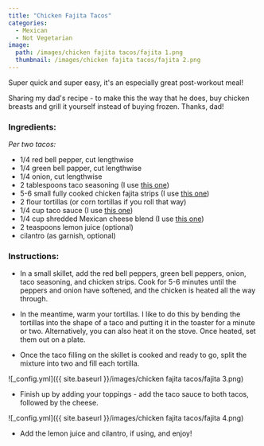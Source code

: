 ```yaml
---
title: "Chicken Fajita Tacos"
categories:
  - Mexican
  - Not Vegetarian
image:
  path: /images/chicken fajita tacos/fajita 1.png
  thumbnail: /images/chicken fajita tacos/fajita 2.png
---
```



Super quick and super easy, it's an especially great post-workout meal!

Sharing my dad's recipe - to make this the way that he does, buy chicken breasts and grill it yourself instead of buying frozen. Thanks, dad!

### Ingredients:

_Per two tacos:_

* 1/4 red bell pepper, cut lengthwise
* 1/4 green bell papper, cut lengthwise
* 1/4 onion, cut lengthwise
* 2 tablespoons taco seasoning (I use [this one](https://www.kroger.com/p/kroger-original-taco-seasoning/0001111071503))
* 5-6 small fully cooked chicken fajita strips (I use [this one](https://www.kroger.com/p/tyson-grilled-ready-fully-cooked-fajita-chicken-strips/0002370001628))
* 2 flour tortillas (or corn tortillas if you roll that way)
* 1/4 cup taco sauce (I use [this one](https://www.kroger.com/p/ortega-thick-smooth-mild-taco-sauce/0003900000890))
* 1/4 cup shredded Mexican cheese blend (I use [this one](https://www.kroger.com/p/old-el-paso-mexico-style-4-cheese-blend-shredded-cheese/0007592530693))
* 2 teaspoons lemon juice (optional)
* cilantro (as garnish, optional)



### Instructions:

* In a small skillet, add the red bell peppers, green bell peppers, onion, taco seasoning, and chicken strips. Cook for 5-6 minutes until the peppers and onion have softened, and the chicken is heated all the way through.

* In the meantime, warm your tortillas. I like to do this by bending the tortillas into the shape of a taco and putting it in the toaster for a minute or two. Alternatively, you can also heat it on the stove. Once heated, set them out on a plate.

* Once the taco filling on the skillet is cooked and ready to go, split the mixture into two and fill each tortilla.

![_config.yml]({{ site.baseurl }}/images/chicken fajita tacos/fajita 3.png)

* Finish up by adding your toppings - add the taco sauce to both tacos, followed by the cheese.

![_config.yml]({{ site.baseurl }}/images/chicken fajita tacos/fajita 4.png)

* Add the lemon juice and cilantro, if using, and enjoy!

